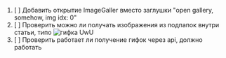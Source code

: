 1. [ ] Добавить открытие ImageGaller вместо заглушки "open gallery, somehow, img idx: 0"
2. [ ] Проверить можно ли получать изображения из подпапок внутри статьи, типо ![гифка UwU](./manyphotos/idk.gif)
3. [ ] Проверить работает ли получение гифок через api, должно работать
